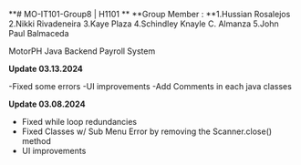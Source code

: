 

**# MO-IT101-Group8 | H1101
**
**Group Member :
**1.Hussian Rosalejos
2.Nikki Rivadeneira
3.Kaye Plaza
4.Schindley Knayle C. Almanza
5.John Paul Balmaceda



MotorPH Java Backend Payroll System


**Update 03.13.2024**

-Fixed some errors 
-UI improvements
-Add Comments in each java classes


**Update 03.08.2024**
- Fixed while loop redundancies
- Fixed Classes w/ Sub Menu Error by removing the Scanner.close() method
- UI improvements
